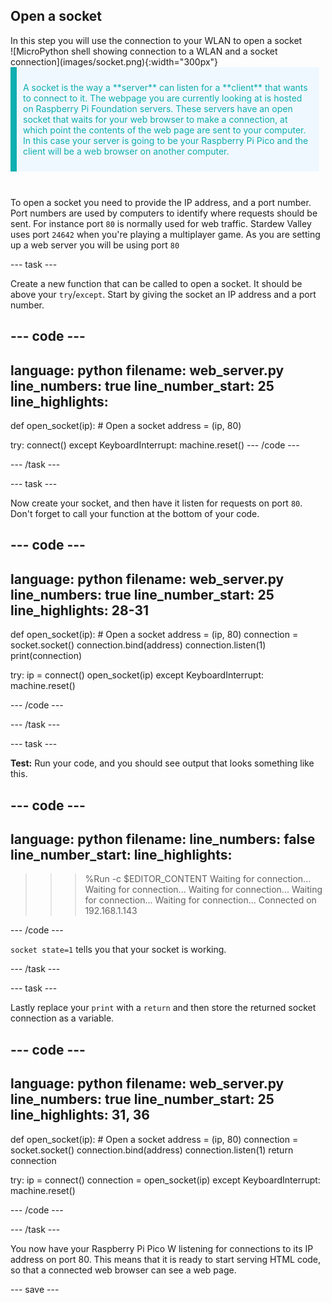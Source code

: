 ## Open a socket

<div style="display: flex; flex-wrap: wrap">
<div style="flex-basis: 200px; flex-grow: 1; margin-right: 15px;">
In this step you will use the connection to your WLAN to open a socket
</div>
<div>
![MicroPython shell showing connection to a WLAN and a socket connection](images/socket.png){:width="300px"}
</div>
</div>

<div style="display: flex; flex-wrap: wrap">
<div style="flex-basis: 200px; flex-grow: 1; margin-right: 10px;">
<div style="border-left: solid; border-width:10px; border-color: #0faeb0; background-color: aliceblue; padding: 10px; display:flex; margin-bottom: 27px;"><p><span style="color: #0faeb0">A socket </spand> is the way a **server** can listen for a **client** that wants to connect to it. The webpage you are currently looking at is hosted on Raspberry Pi Foundation servers. These servers have an open socket that waits for your web browser to make a connection, at which point the contents of the web page are sent to your computer. In this case your server is going to be your Raspberry Pi Pico and the client will be a web browser on another computer.</p>
</div>
</div>
</div>

To open a socket you need to provide the IP address, and a port number. Port numbers are used by computers to identify where requests should be sent. For instance port `80` is normally used for web traffic. Stardew Valley uses port `24642` when you're playing a multiplayer game. As you are setting up a web server you will be using port `80`

--- task ---

Create a new function that can be called to open a socket. It should be above your `try`/`except`. Start by giving the socket an IP address and a port number. 

--- code ---
---
language: python
filename: web_server.py
line_numbers: true
line_number_start: 25
line_highlights: 
---
def open_socket(ip):
    # Open a socket
    address = (ip, 80)


try:
    connect()
except KeyboardInterrupt:
    machine.reset()
--- /code ---

--- /task ---

--- task ---

Now create your socket, and then have it listen for requests on port `80`. Don't forget to call your function at the bottom of your code.

--- code ---
---
language: python
filename: web_server.py
line_numbers: true
line_number_start: 25
line_highlights: 28-31
---
def open_socket(ip):
    # Open a socket
    address = (ip, 80)
    connection = socket.socket()
    connection.bind(address)
    connection.listen(1)
    print(connection)

try:
    ip = connect()
    open_socket(ip)
except KeyboardInterrupt:
    machine.reset()

--- /code ---

--- /task ---

--- task ---

**Test:** Run your code, and you should see output that looks something like this. 

--- code ---
---
language: python
filename: 
line_numbers: false
line_number_start: 
line_highlights: 
---
>>> %Run -c $EDITOR_CONTENT
Waiting for connection...
Waiting for connection...
Waiting for connection...
Waiting for connection...
Waiting for connection...
Connected on 192.168.1.143
<socket state=1 timeout=-1 incoming=0 off=0>
--- /code ---

`socket state=1` tells you that your socket is working.

--- /task ---

--- task ---

Lastly replace your `print` with a `return` and then store the returned socket connection as a variable.

--- code ---
---
language: python
filename: web_server.py
line_numbers: true
line_number_start: 25
line_highlights: 31, 36
---
def open_socket(ip):
    # Open a socket
    address = (ip, 80)
    connection = socket.socket()
    connection.bind(address)
    connection.listen(1)
    return connection


try:
    ip = connect()
    connection = open_socket(ip)
except KeyboardInterrupt:
    machine.reset()

--- /code ---

--- /task ---

You now have your Raspberry Pi Pico W listening for connections to its IP address on port 80. This means that it is ready to start serving HTML code, so that a connected web browser can see a web page.

--- save ---
